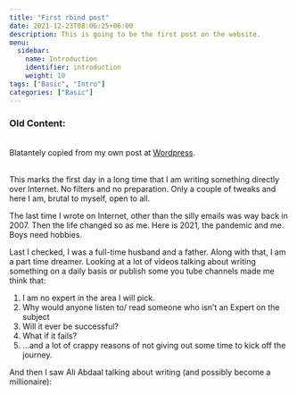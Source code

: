 ```yaml
---
title: "First rbind post"
date: 2021-12-23T08:06:25+06:00
description: This is going to be the first post on the website.
menu:
  sidebar:
    name: Introduction
    identifier: introduction
    weight: 10
tags: ["Basic", "Intro"]
categories: ["Basic"]
---
```

 <!--date: 2021-12-23T08:06:25+05:30 

Greeting! This is an introduction post. This post tests the followings:

-   Hero image is in the same directory as the post.
-   This post should be at top of the sidebar.
-   Post author should be the same as specified in `author.yaml` file.
 -->

### Old Content:

</br><span class="comment">Blatantely copied from my own post at <a href="https://sumitsatsangi.wordpress.com/2021/05/05/first-post/">Wordpress</a>.<span class="comment"></span></p>
 </p></br>
<span class="firstcharacter">T</span>his marks the first day in a long time that I am writing something directly over Internet. No filters and no preparation. Only a couple of tweaks and here I am, brutal to myself, open to all. 
</p>
The last time I wrote on Internet, other than the silly emails was way back in 2007. Then the life changed so as me. Here is 2021, the pandemic and me. Boys need hobbies.</p>
Last I checked, I was a full-time husband and a father. Along with that, I am a part time dreamer. Looking at a lot of videos talking about writing something on a daily basis or publish some you tube channels made me think that:

1. I am no expert in the area I will pick.
2. Why would anyone listen to/ read someone who isn’t an Expert on the subject
3. Will it ever be successful?
4. What if it fails?
5. …and a lot of crappy reasons of not giving out some time to kick off the journey.

And then I saw Ali Abdaal talking about writing (and possibly become a millionaire):